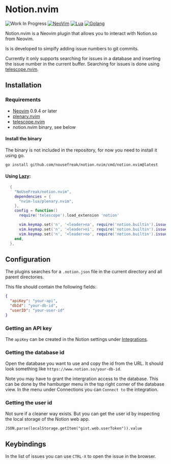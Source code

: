 # Notion.nvim

![Work In Progress](https://img.shields.io/badge/Work%20In%20Progress-orange?style=for-the-badge)
[![NeoVim](https://img.shields.io/badge/NeoVim-green.svg?style=for-the-badge&logo=neovim&logoColor=white)](https://neovim.io)
[![Lua](https://img.shields.io/badge/Lua-darkblue.svg?style=for-the-badge&logo=lua&logoColor=white)](http://www.lua.org)
[![Golang](https://img.shields.io/badge/Go-00ADD8.svg?style=for-the-badge&logo=go&logoColor=white)](http://www.go.dev)

Notion.nvim is a Neovim plugin that allows you to interact with Notion.so from Neovim.

Is is developed to simplfy adding issue numbers to git commits.

Currently it only supports searching for issues in a database and inserting the issue number in the current buffer.
Searching for issues is done using [telescope.nvim](https://github.com/nvim-telescope/telescope.nvim).


## Installation


### Requirements

- [Neovim](https://neovim.io/) 0.9.4 or later
- [plenary.nvim](https://nvim-lua/plenary.nvim)
- [telescope.nvim](https://github.com/nvim-telescope/telescope.nvim)
- notion.nvim binary, see below


#### Install the binary

The binary is not included in the repository, for now you need to install it using go.

```sh
go install github.com/nousefreak/notion.nvim/cmd/notion.nvim@latest
```


#### Using [Lazy](https://github.com/folke/lazy.nvim):

```lua
  {
    "NoUseFreak/notion.nvim",
    dependencies = {
      "nvim-lua/plenary.nvim",
    },
    config = function()
      require('telescope').load_extension 'notion'

      vim.keymap.set('n', '<leader>na', require('notion.builtin').issues_all, { noremap = true, silent = true })
      vim.keymap.set('n', '<leader>ni', require('notion.builtin').issues, { noremap = true, silent = true })
      vim.keymap.set('n', '<leader>no', require('notion.builtin').issues_owned, { noremap = true, silent = true })
    end,
  },
```

## Configuration

The plugins searches for a `.notion.json` file in the current directory and all parent directories.

This file should contain the following fields:

```json
{
  "apiKey": "your-api",
  "dbId": "your-db-id",
  "userID": "your-user-id"
}
```

### Getting an API key

The `apiKey` can be created in the Notion settings under [Integrations](https://www.notion.so/my-integrations).

### Getting the database id

Open the database you want to use and copy the id from the URL. It should look something like `https://www.notion.so/your-db-id`.

Note you may have to grant the intergration access to the database. This can be done by the hamburger menu in the top right corner of the database view.
In the menu under Connections you can `Connect to` the integration.

### Getting the user id

Not sure if a cleaner way exists. But you can get the user id by inspecting the local storage of the Notion web app.

```
JSON.parse(localStorage.getItem("gist.web.userToken")).value
```

## Keybindings

In the list of issues you can use `CTRL-X` to open the issue in the browser.

